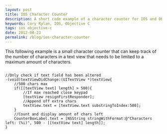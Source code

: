 ```yaml
---
layout: post
title: IOS Character Counter
description: A short code example of a character counter for IOS and Objective C
keywords: Cory Rylan, IOS, Objective C
tags: ios objective-c
date: 2012-08-23
permalink: /blog/ios-character-counter
---
```


This following example is a small character counter that can keep track of the number
of characters in a text view that needs to be limited to a maximum amount of characters.

<pre class="language-clike">
<code>
//Only check if text field has been altered
-(void)textViewDidChange:(UITextView *)textView{
    //500 chars max 
    if([[textView text] length] > 500){
        //If max reached close keypad        
        [textView resignFirstResponder];
        //Append off extra chars       
        textView.text = [textView.text substringToIndex:500];
    }
    //Count and display amount of chars left
    CounterBoxLabel.text = [NSString stringWithFormat:@"Characters left: (%i)", 500 - [[textView text] length]]; 
}
</code>
</pre>